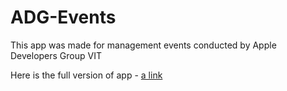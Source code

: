 # ADG-Events
This app was made for management events conducted by Apple Developers Group VIT


Here is the full version of app - [a link](https://github.com/s4rv4d/ADG-Events)
